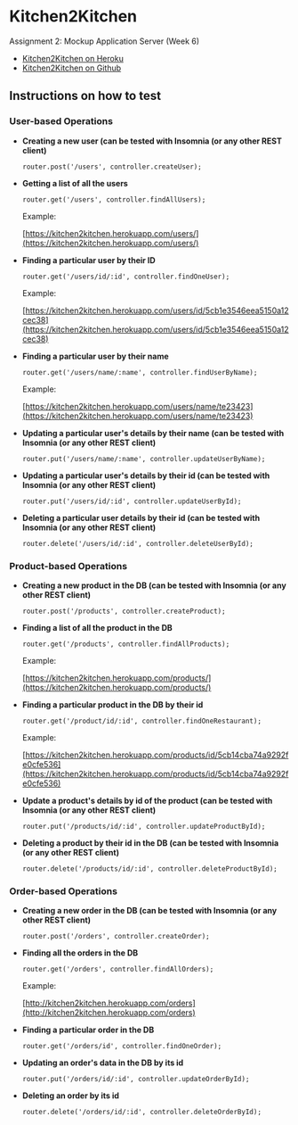 # Kitchen2Kitchen

Assignment 2: Mockup Application Server (Week 6)

* [Kitchen2Kitchen on Heroku](https://kitchen2kitchen.herokuapp.com/) 
* [Kitchen2Kitchen on Github](https://github.com/masonhsieh/Web-Info/tree/master/Project)


## Instructions on how to test
### User-based Operations
* **Creating a new user (can be tested with Insomnia (or any other REST client)**

  ```router.post('/users', controller.createUser);```
 

* **Getting a list of all the users**

   ```router.get('/users', controller.findAllUsers);```
  
  Example:

  [https://kitchen2kitchen.herokuapp.com/users/](https://kitchen2kitchen.herokuapp.com/users/)
   

* **Finding a particular user by their ID**

   ```router.get('/users/id/:id', controller.findOneUser);```
  
  Example:

  [https://kitchen2kitchen.herokuapp.com/users/id/5cb1e3546eea5150a12cec38](https://kitchen2kitchen.herokuapp.com/users/id/5cb1e3546eea5150a12cec38)
     

* **Finding a particular user by their name**

   ```router.get('/users/name/:name', controller.findUserByName);```
  
  Example:

  [https://kitchen2kitchen.herokuapp.com/users/name/te23423](https://kitchen2kitchen.herokuapp.com/users/name/te23423)
     

* **Updating a particular user's details by their name (can be tested with Insomnia (or any other REST client)**

   ```router.put('/users/name/:name', controller.updateUserByName);```


* **Updating a particular user's details by their id (can be tested with Insomnia (or any other REST client)**

   ```router.put('/users/id/:id', controller.updateUserById);```
  

* **Deleting a particular user details by their id (can be tested with Insomnia (or any other REST client)**

   ```router.delete('/users/id/:id', controller.deleteUserById);```


### Product-based Operations
* **Creating a new product in the DB (can be tested with Insomnia (or any other REST client)**

  ```router.post('/products', controller.createProduct);```


* **Finding a list of all the product in the DB**

   ```router.get('/products', controller.findAllProducts);```
   
  Example:

  [https://kitchen2kitchen.herokuapp.com/products/](https://kitchen2kitchen.herokuapp.com/products/)


* **Finding a particular product in the DB by their id**

   ```router.get('/product/id/:id', controller.findOneRestaurant);```
   
  Example:

  [https://kitchen2kitchen.herokuapp.com/products/id/5cb14cba74a9292fe0cfe536](https://kitchen2kitchen.herokuapp.com/products/id/5cb14cba74a9292fe0cfe536)
   

* **Update a product's details by id of the product (can be tested with Insomnia (or any other REST client)**

  ```router.put('/products/id/:id', controller.updateProductById);```


* **Deleting a product by their id in the DB (can be tested with Insomnia (or any other REST client)**

  ```router.delete('/products/id/:id', controller.deleteProductById);```


### Order-based Operations
* **Creating a new order in the DB (can be tested with Insomnia (or any other REST client)**

  ```router.post('/orders', controller.createOrder);```
  
  
* **Finding all the orders in the DB**

  ```router.get('/orders', controller.findAllOrders);```
  
  Example:
  
  [http://kitchen2kitchen.herokuapp.com/orders](http://kitchen2kitchen.herokuapp.com/orders)


* **Finding a particular order in the DB**

  ```router.get('/orders/id', controller.findOneOrder);```  


* **Updating an order's data in the DB by its id**

  ```router.put('/orders/id/:id', controller.updateOrderById);```


* **Deleting an order by its id**

  ```router.delete('/orders/id/:id', controller.deleteOrderById);```
